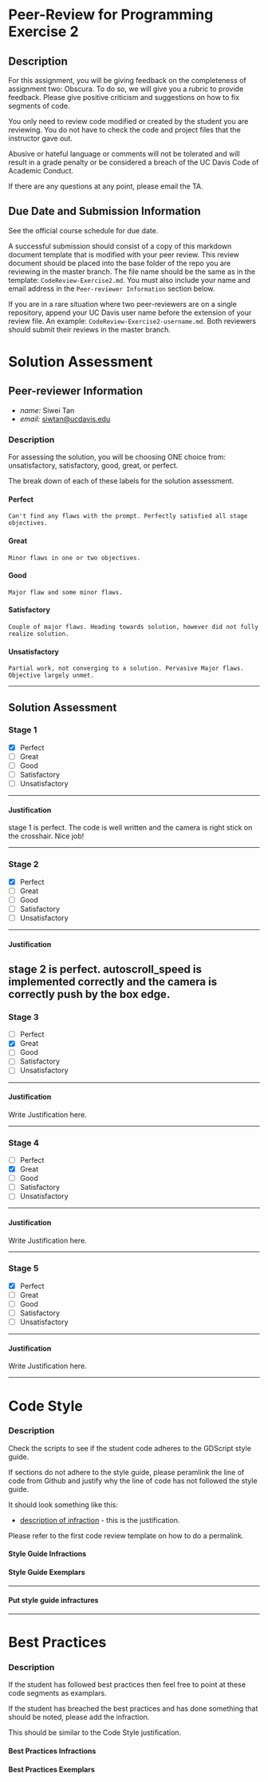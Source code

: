 # Peer-Review for Programming Exercise 2

## Description

For this assignment, you will be giving feedback on the completeness of assignment two: Obscura. To do so, we will give you a rubric to provide feedback. Please give positive criticism and suggestions on how to fix segments of code.

You only need to review code modified or created by the student you are reviewing. You do not have to check the code and project files that the instructor gave out.

Abusive or hateful language or comments will not be tolerated and will result in a grade penalty or be considered a breach of the UC Davis Code of Academic Conduct.

If there are any questions at any point, please email the TA.

## Due Date and Submission Information

See the official course schedule for due date.

A successful submission should consist of a copy of this markdown document template that is modified with your peer review. This review document should be placed into the base folder of the repo you are reviewing in the master branch. The file name should be the same as in the template: `CodeReview-Exercise2.md`. You must also include your name and email address in the `Peer-reviewer Information` section below.

If you are in a rare situation where two peer-reviewers are on a single repository, append your UC Davis user name before the extension of your review file. An example: `CodeReview-Exercise2-username.md`. Both reviewers should submit their reviews in the master branch.

# Solution Assessment

## Peer-reviewer Information

- _name:_ Siwei Tan
- _email:_ siwtan@ucdavis.edu

### Description

For assessing the solution, you will be choosing ONE choice from: unsatisfactory, satisfactory, good, great, or perfect.

The break down of each of these labels for the solution assessment.

#### Perfect

    Can't find any flaws with the prompt. Perfectly satisfied all stage objectives.

#### Great

    Minor flaws in one or two objectives.

#### Good

    Major flaw and some minor flaws.

#### Satisfactory

    Couple of major flaws. Heading towards solution, however did not fully realize solution.

#### Unsatisfactory

    Partial work, not converging to a solution. Pervasive Major flaws. Objective largely unmet.

---

## Solution Assessment

### Stage 1

- [x] Perfect
- [ ] Great
- [ ] Good
- [ ] Satisfactory
- [ ] Unsatisfactory

---

#### Justification

stage 1 is perfect. The code is well written and the camera is right stick on the crosshair. Nice job!

---

### Stage 2

- [x] Perfect
- [ ] Great
- [ ] Good
- [ ] Satisfactory
- [ ] Unsatisfactory

---

#### Justification

## stage 2 is perfect. autoscroll_speed is implemented correctly and the camera is correctly push by the box edge.

### Stage 3

- [ ] Perfect
- [x] Great
- [ ] Good
- [ ] Satisfactory
- [ ] Unsatisfactory

---

#### Justification

Write Justification here.

---

### Stage 4

- [ ] Perfect
- [x] Great
- [ ] Good
- [ ] Satisfactory
- [ ] Unsatisfactory

---

#### Justification

Write Justification here.

---

### Stage 5

- [x] Perfect
- [ ] Great
- [ ] Good
- [ ] Satisfactory
- [ ] Unsatisfactory

---

#### Justification

Write Justification here.

---

# Code Style

### Description

Check the scripts to see if the student code adheres to the GDScript style guide.

If sections do not adhere to the style guide, please peramlink the line of code from Github and justify why the line of code has not followed the style guide.

It should look something like this:

- [description of infraction](https://github.com/dr-jam/ECS189L) - this is the justification.

Please refer to the first code review template on how to do a permalink.

#### Style Guide Infractions

#### Style Guide Exemplars

---

#### Put style guide infractures

---

# Best Practices

### Description

If the student has followed best practices then feel free to point at these code segments as examplars.

If the student has breached the best practices and has done something that should be noted, please add the infraction.

This should be similar to the Code Style justification.

#### Best Practices Infractions

#### Best Practices Exemplars

